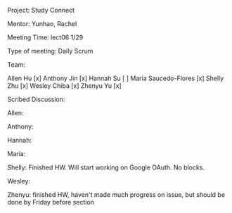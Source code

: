 Project: Study Connect

Mentor: Yunhao, Rachel

Meeting Time: lect06 1/29

Type of meeting: Daily Scrum

Team:

Allen Hu [x] Anthony Jin [x] Hannah Su [ ] Maria Saucedo-Flores [x] Shelly Zhu [x] Wesley Chiba [x] Zhenyu Yu [x]

Scribed Discussion:

Allen: 

Anthony: 

Hannah: 

Maria: 

Shelly: Finished HW. Will start working on Google OAuth. No blocks.

Wesley: 

Zhenyu: finished HW, haven't made much progress on issue, but should be done by Friday before section
